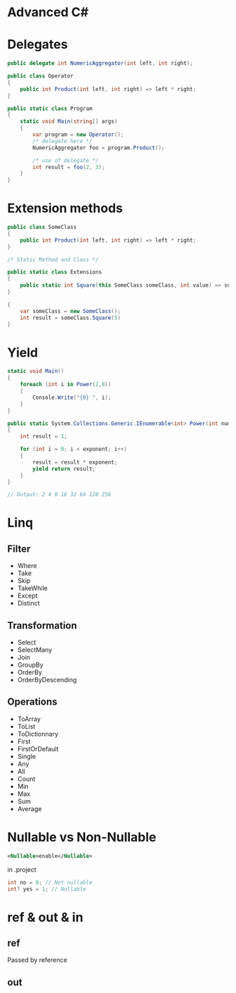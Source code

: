 # Advanced C#

# Delegates

```csharp
public delegate int NumericAggregator(int left, int right);

public class Operator 
{
    public int Product(int left, int right) => left * right;
}

public static class Program
{
    static void Main(string[] args)
    {
        var program = new Operator();
        /* delegate here */
        NumericAggregator foo = program.Product();

        /* use of delegate */
        int result = foo(2, 3);
    }
}
```

# Extension methods
```csharp
public class SomeClass
{
    public int Product(int left, int right) => left * right;
}

/* Static Method and Class */

public static class Extensions
{
    public static int Square(this SomeClass someClass, int value) => someClass.Product(value, value);
}

{
    var someClass = new SomeClass();
    int result = someClass.Square(5)
}
```

# Yield
```csharp
static void Main()
{
    foreach (int i in Power(2,8))
    {
        Console.Write("{0} ", i);
    }
}

public static System.Collections.Generic.IEnumerable<int> Power(int number, int exponent)
{
    int result = 1;

    for (int i = 0; i < exponent; i++)
    {
        result = result * exponent;
        yield return result;
    }
}

// Output: 2 4 8 16 32 64 128 256
```

# Linq
## Filter
- Where
- Take
- Skip
- TakeWhile
- Except
- Distinct
## Transformation
- Select
- SelectMany
- Join
- GroupBy
- OrderBy
- OrderByDescending
## Operations
- ToArray
- ToList
- ToDictionnary
- First
- FirstOrDefault
- Single
- Any
- All
- Count
- Min
- Max
- Sum
- Average

# Nullable vs Non-Nullable
```xml
<Nullable>enable</Nullable>
```
in .project

```csharp
int no = 0; // Not nullable
int? yes = 1; // Nullable
```

# ref & out & in
## ref
Passed by reference
## out
